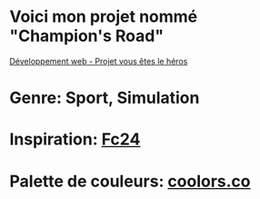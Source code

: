 # Voici mon projet nommé "Champion's Road"

[Développement web - Projet vous êtes le héros](https://site.com](https://smnarnold.com/projets/vous-etes-le-heros)https://smnarnold.com/projets/vous-etes-le-heros)
# Genre: Sport, Simulation
# Inspiration: [Fc24](https://www.ea.com/en-au/games/ea-sports-fc/fc-24)
# Palette de couleurs: [coolors.co](https://coolors.co/dad7cd-99ac92-588157-3a5a40)
